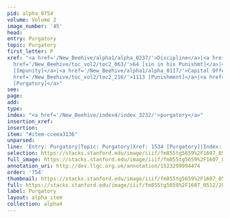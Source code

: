 ```yaml
---
pid: alpha_0754
volume: Volume 2
image_number: '45'
head: 
entry: Purgatory
topic: Purgatory
first_letter: P
xref: "<a href='/New_Beehive/alpha1/alpha_0237/'>Discipline</a>|<a href='/New_Beehive/alpha4/alpha_0787/'>Reproof</a>|<a
  href='/New_Beehive/toc_vol2/toc2_063/'>64 [sin in his Punishmt]</a>|<a href='/New_Beehive/toc_vol2/toc2_096/'>330
  [Impunity]</a>|<a href='/New_Beehive/alpha1/alpha_0117/'>Capital Offence</a>|<a
  href='/New_Beehive/toc_vol2/toc2_216/'>1113 [Punishment]</a>|<a href='/New_Beehive/toc_vol2/toc2_301/'>1534
  [Purgatory]</a>"
see: 
page: 
add: 
type: 
index: "<a href='/New_Beehive/index4/index_3232/'>purgatory</a>"
insertion_xref: 
insertion: 
item: "#item-cceea3136"
unparsed: 
line: 'Entry: Purgatory|Topic: Purgatory|Xref: 1534 [Purgatory]|Index: purgatory|#item-cceea3136'
selection: https://stacks.stanford.edu/image/iiif/fm855tg5659%2F1607_0512/280,368,3093,378/full/0/default.jpg
full_image: https://stacks.stanford.edu/image/iiif/fm855tg5659%2F1607_0512/full/full/0/default.jpg
annotation_uri: http://dev.llgc.org.uk/annotation/1523299994474
order: '754'
thumbnail: https://stacks.stanford.edu/image/iiif/fm855tg5659%2F1607_0512/280,368,600,180/250,/0/default.jpg
full: https://stacks.stanford.edu/image/iiif/fm855tg5659%2F1607_0512/280,368,3093,378/full/0/default.jpg
label: Purgatory
layout: alpha_item
collection: alpha4
---
```

